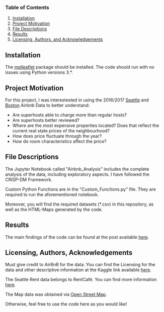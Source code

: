 ### Table of Contents

1. [Installation](#installation)
2. [Project Motivation](#motivation)
3. [File Descriptions](#files)
4. [Results](#results)
5. [Licensing, Authors, and Acknowledgements](#licensing)

## Installation <a name="installation"></a>

The [mplleaflet](https://anaconda.org/IOOS/mplleaflet) package should be installed. The code should run with no issues using Python versions 3.*.

## Project Motivation<a name="motivation"></a>

For this project, I was interestested in using the 2016/2017 [Seattle](https://www.kaggle.com/airbnb/seattle/data) and [Boston](https://www.kaggle.com/airbnb/boston) Airbnb Data to better understand:

* Are superhosts able to charge more than regular hosts?
* Are superhosts better reviewed?
* Where are the most expensive properties located? Does that reflect the current real state prices of the neighbourhood?
* How does price fluctuate through the year?
* How do room characteristics affect the price?

## File Descriptions <a name="files"></a>

The Jupyter Notebook called "Airbnb_Analysis" includes the complete analysis of the data, including exploratory aspects. I have followed the CRISP-DM Framework.

Custom Python Functions are in the "Custom_Functions.py" file. They are required to run the aforementioned notebook. 

Moreover, you will find the required datasets (*.csv) in this repository, as well as the HTML-Maps generated by the code.


## Results<a name="results"></a>

The main findings of the code can be found at the post available [here](tbd).

## Licensing, Authors, Acknowledgements<a name="licensing"></a>

Must give credit to AirBnB for the data.  You can find the Licensing for the data and other descriptive information at the Kaggle link available [here](https://www.kaggle.com/airbnb/seattle/data).  

The Seattle Rent data belongs to RentCafé. You can find more information [here](https://www.rentcafe.com/average-rent-market-trends/us/wa/seattle/).

The Map data was obtained via [Open Street Map](https://www.openstreetmap.org/). 

Otherwise, feel free to use the code here as you would like! 

